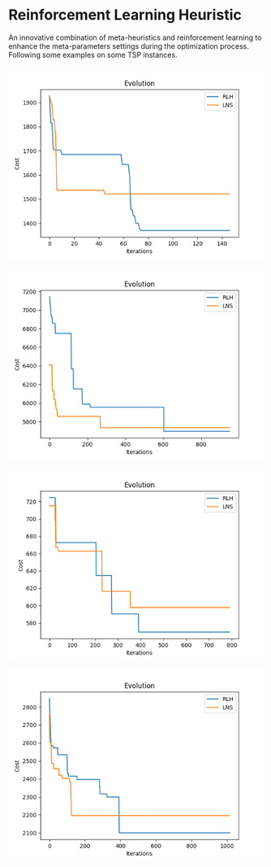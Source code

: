 # Reinforcement Learning Heuristic
An innovative combination of meta-heuristics and reinforcement learning to enhance the meta-parameters settings during the optimization process.
Following some examples on some TSP instances.

![alt text](https://github.com/mattianeroni/reinforcement-learning-heuristic/blob/main/images/Figure_1.png)

![alt text](https://github.com/mattianeroni/reinforcement-learning-heuristic/blob/main/images/Figure_2.png)

![alt text](https://github.com/mattianeroni/reinforcement-learning-heuristic/blob/main/images/Figure_3.png)

![alt text](https://github.com/mattianeroni/reinforcement-learning-heuristic/blob/main/images/Figure_4.png)
